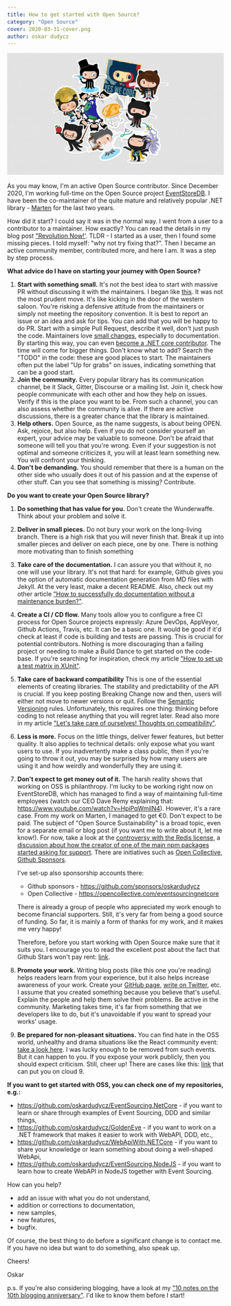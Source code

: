```yaml
---
title: How to get started with Open Source?
category: "Open Source"
cover: 2020-03-31-cover.png
author: oskar dudycz
---
```


![cover](2020-03-31-cover.png)


As you may know, I'm an active Open Source contributor. Since December 2020, I'm working full-time on the Open Source project [EventStoreDB](https://eventstore.com). I have been the co-maintainer of the quite mature and relatively popular .NET library - [Marten](https://martendb.io/) for the last two years. 

How did it start? I could say it was in the normal way. I went from a user to a contributor to a maintainer. How exactly? You can read the details in my blog post ["Revolution Now!'](https://event-driven.io/en/revolution_now/). TLDR - I started as a user, then I found some missing pieces. I told myself: "why not try fixing that?". Then I became an active community member, contributed more, and here I am. It was a step by step process.

**What advice do I have on starting your journey with Open Source?**

1. **Start with something small.** It's not the best idea to start with massive PR without discussing it with the maintainers. I began like [this](https://github.com/JasperFx/marten/pull/841). It was not the most prudent move. It's like kicking in the door of the western saloon. You're risking a defensive attitude from the maintainers or simply not meeting the repository convention. It is best to report an issue or an idea and ask for tips. You can add that you will be happy to do PR. Start with a simple Pull Request, describe it well, don't just push the code. Maintainers love [small changes](https://github.com/JasperFx/marten/pull/1344), especially to documentation. By starting this way, you can even [become a .NET core contributor](https://github.com/dotnet/corefx/pull/37611). The time will come for bigger things. Don't know what to add? Search the "TODO" in the code: these are good places to start. The maintainers often put the label "Up for grabs" on issues, indicating something that can be a good start.
2. **Join the community.** Every popular library has its communication channel, be it Slack, Gitter, Discourse or a mailing list. Join it, check how people communicate with each other and how they help on issues. Verify if this is the place you want to be. From such a channel, you can also assess whether the community is alive. If there are active discussions, there is a greater chance that the library is maintained.
3. **Help others.** Open Source, as the name suggests, is about being OPEN. Ask, rejoice, but also help. Even if you do not consider yourself an expert, your advice may be valuable to someone. Don't be afraid that someone will tell you that you're wrong. Even if your suggestion is not optimal and someone criticizes it, you will at least learn something new. You will confront your thinking.
4. **Don't be demanding.** You should remember that there is a human on the other side who usually does it out of his passion and at the expense of other stuff. Can you see that something is missing? Contribute.

**Do you want to create your Open Source library?**

1. **Do something that has value for you.** Don't create the Wunderwaffe. Think about your problem and solve it.
2. **Deliver in small pieces.** Do not bury your work on the long-living branch. There is a high risk that you will never finish that. Break it up into smaller pieces and deliver on each piece, one by one. There is nothing more motivating than to finish something
3. **Take care of the documentation.** I can assure you that without it, no one will use your library. It's not that hard: for example, Github gives you the option of automatic documentation generation from MD files with Jekyll. At the very least, make a decent README. Also, check out my other article ["How to successfully do documentation without a maintenance burden?"](/en/how_to_successfully_do_documentation_without_maintenance_burden/).
4. **Create a CI / CD flow.** Many tools allow you to configure a free CI process for Open Source projects expressly: Azure DevOps, AppVeyor, Github Actions, Travis, etc. It can be a basic one. It would be good if it'd check at least if code is building and tests are passing. This is crucial for potential contributors. Nothing is more discouraging than a failing project or needing to make a Build Dance to get started on the code-base. If you're searching for inspiration, check my article ["How to set up a test matrix in XUnit"](/en/how_to_setup_a_test_matrix_in_xunit/).
5. **Take care of backward compatibility** This is one of the essential elements of creating libraries. The stability and predictability of the API is crucial. If you keep posting Breaking Change now and then, users will either not move to newer versions or quit. Follow the [Semantic Versioning](https://semver.org/) rules. Unfortunately, this requires one thing: thinking before coding to not release anything that you will regret later. Read also more in my article ["Let's take care of ourselves! Thoughts on compatibility"](https://event-driven.io/en/lets_take_care_of_ourselves_thoughts_about_comptibility/).
6. **Less is more.** Focus on the little things, deliver fewer features, but better quality. It also applies to technical details: only expose what you want users to use. If you inadvertently make a class public, then if you're going to throw it out, you may be surprised by how many users are using it and how weirdly and wonderfully they are using it.
7. **Don't expect to get money out of it.** The harsh reality shows that working on OSS is philanthropy. I'm lucky to be working right now on EventStoreDB, which has managed to find a way of maintaining full-time employees (watch our CEO Dave Remy explaining that: https://www.youtube.com/watch?v=HpiPqWmilN4). However, it's a rare case. From my work on Marten, I managed to get €0. Don't expect to be paid. The subject of "Open Source Sustainability" is a broad topic, even for a separate email or blog post (if you want me to write about it, let me know!). For now, take a look at the [controversy with the Redis license](https://www.wired.com/story/when-open-source-software-comes-with-catches), a [discussion about how the creator of one of the main npm packages started asking for support](https://github.com/zloirock/core-js/issues/548). There are initiatives such as [Open Collective](https://opencollective.com/), [Github Sponsors](https://github.com/sponsors).

    I've set-up also sponsorship accounts there:
    - Github sponsors - https://github.com/sponsors/oskardudycz
    - Open Collective - https://opencollective.com/eventsourcingnetcore

    There is already a group of people who appreciated my work enough to become financial supporters. Still, it's very far from being a good source of funding. So far, it is mainly a form of thanks for my work, and it makes me very happy! 

    Therefore, before you start working with Open Source make sure that it suits you. I encourage you to read the excellent post about the fact that Github Stars won't pay rent: [link](https://medium.com/@kitze/github-stars-wont-pay-your-rent-8b348e12baed).

8. **Promote your work.** Writing blog posts (like this one you're reading) helps readers learn from your experience, but it also helps increase awareness of your work. Create your [GitHub page](https://github.com/oskardudycz/), [write on Twitter](https://twitter.com/oskar_at_net), etc. I assume that you created something because you believe that's useful. Explain the people and help them solve their problems. Be active in the community. Marketing takes time, it's far from something that we developers like to do, but it's unavoidable if you want to spread your works' usage.

9. **Be prepared for non-pleasant situations.** You can find hate in the OSS world, unhealthy and drama situations like the React community event: [take a look here](https://dev.to/aryanjnyc/ken-wheeler-and-dan-abramov-deactivate-their-twitter-accounts-302). I was lucky enough to be removed from such events. But it can happen to you. If you expose your work publicly, then you should expect criticism. Still, cheer up! There are cases like this: [link](https://github.com/JasperFx/marten/issues/1347) that can put you on cloud 9.

**If you want to get started with OSS, you can check one of my repositories, e.g.:**
- https://github.com/oskardudycz/EventSourcing.NetCore - if you want to learn or share through examples of Event Sourcing, DDD and similar things,
- https://github.com/oskardudycz/GoldenEye - if you want to work on a .NET framework that makes it easier to work with WebAPI, DDD, etc.,
- https://github.com/oskardudycz/WebApiWith.NETCore - if you want to share your knowledge or learn something about doing a well-shaped WebApi,
- https://github.com/oskardudycz/EventSourcing.NodeJS - if you want to learn how to create WebAPI in NodeJS together with Event Sourcing.

How can you help?
- add an issue with what you do not understand,
- addition or corrections to documentation,
- new samples,
- new features,
- bugfix.

Of course, the best thing to do before a significant change is to contact me. If you have no idea but want to do something, also speak up.

Cheers!

Oskar

p.s. If you're also considering blogging, have a look at my ["10 notes on the 10th blogging anniversary"](/en/thoughts_on_tenth_blogging_anniversary). I'd like to know them before I start!